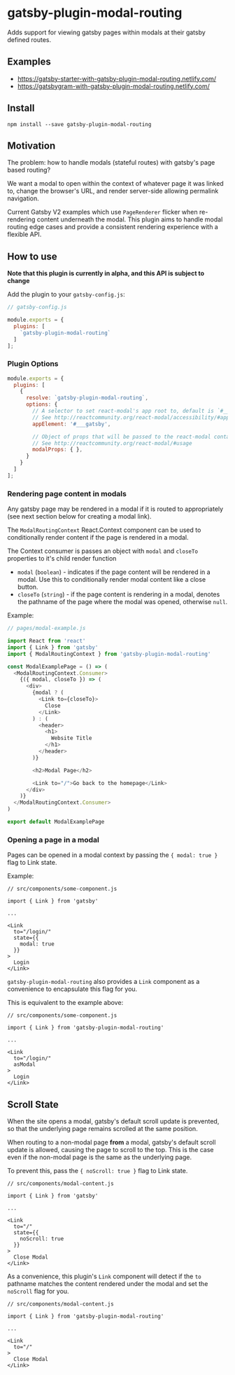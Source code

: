 # gatsby-plugin-modal-routing

Adds support for viewing gatsby pages within modals at their gatsby defined routes.

## Examples

- https://gatsby-starter-with-gatsby-plugin-modal-routing.netlify.com/
- https://gatsbygram-with-gatsby-plugin-modal-routing.netlify.com/

## Install

```
npm install --save gatsby-plugin-modal-routing
```

## Motivation

The problem: how to handle modals (stateful routes) with gatsby's page based routing?

We want a modal to open within the context of whatever page it was linked to, change
the browser's URL, and render server-side allowing permalink navigation.

Current Gatsby V2 examples which use `PageRenderer` flicker when re-rendering content
underneath the modal. This plugin aims to handle modal routing edge cases and provide
a consistent rendering experience with a flexible API.

## How to use

**Note that this plugin is currently in alpha, and this API is subject to change**

Add the plugin to your `gatsby-config.js`:

```js
// gatsby-config.js

module.exports = {
  plugins: [
    `gatsby-plugin-modal-routing`
  ]
];
```

### Plugin Options

```js
module.exports = {
  plugins: [
    {
      resolve: `gatsby-plugin-modal-routing`,
      options: {
        // A selector to set react-modal's app root to, default is `#___gatsby`
        // See http://reactcommunity.org/react-modal/accessibility/#app-element
        appElement: '#___gatsby',

        // Object of props that will be passed to the react-modal container
        // See http://reactcommunity.org/react-modal/#usage
        modalProps: { },
      }
    }
  ]
];
```

### Rendering page content in modals

Any gatsby page may be rendered in a modal if it is routed to appropriately (see next
section below for creating a modal link).

The `ModalRoutingContext` React.Context component can be used to conditionally render
content if the page is rendered in a modal.

The Context consumer is passes an object with `modal` and `closeTo` properties to it's
child render function

- `modal` (`boolean`) - indicates if the page content will be rendered in a modal. Use
this to conditionally render modal content like a close button.
- `closeTo` (`string`) - if the page content is rendering in a modal, denotes the
pathname of the page where the modal was opened, otherwise `null`.

Example:

```js
// pages/modal-example.js

import React from 'react'
import { Link } from 'gatsby'
import { ModalRoutingContext } from 'gatsby-plugin-modal-routing'

const ModalExamplePage = () => (
  <ModalRoutingContext.Consumer>
    {({ modal, closeTo }) => (
      <div>
        {modal ? (
          <Link to={closeTo}>
            Close
          </Link>
        ) : (
          <header>
            <h1>
              Website Title
            </h1>
          </header>
        )}

        <h2>Modal Page</h2>

        <Link to="/">Go back to the homepage</Link>
      </div>
    )}
  </ModalRoutingContext.Consumer>
)

export default ModalExamplePage
```

### Opening a page in a modal

Pages can be opened in a modal context by passing the `{ modal: true }` flag to Link state.

Example:

```
// src/components/some-component.js

import { Link } from 'gatsby'

...

<Link
  to="/login/"
  state={{
    modal: true
  }}
>
  Login
</Link>
```

`gatsby-plugin-modal-routing` also provides a `Link` component as a convenience to encapsulate
this flag for you.

This is equivalent to the example above:

```
// src/components/some-component.js

import { Link } from 'gatsby-plugin-modal-routing'

...

<Link
  to="/login/"
  asModal
>
  Login
</Link>
```

## Scroll State

When the site opens a modal, gatsby's default scroll update is prevented, so that the
underlying page remains scrolled at the same position.

When routing to a non-modal page **from** a modal, gatsby's default scroll update is
allowed, causing the page to scroll to the top. This is the case even if the non-modal
page is the same as the underlying page.

To prevent this, pass the `{ noScroll: true }` flag to Link state.

```
// src/components/modal-content.js

import { Link } from 'gatsby'

...

<Link
  to="/"
  state={{
    noScroll: true
  }}
>
  Close Modal
</Link>
```

As a convenience, this plugin's `Link` component will detect if the `to` pathname matches the
content rendered under the modal and set the `noScroll` flag for you.

```
// src/components/modal-content.js

import { Link } from 'gatsby-plugin-modal-routing'

...

<Link
  to="/"
>
  Close Modal
</Link>
```
